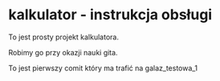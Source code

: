 # kalkulator - instrukcja obsługi

To jest prosty projekt kalkulatora.

Robimy go przy okazji nauki gita.

To jest pierwszy comit który ma trafić na galaz_testowa_1
